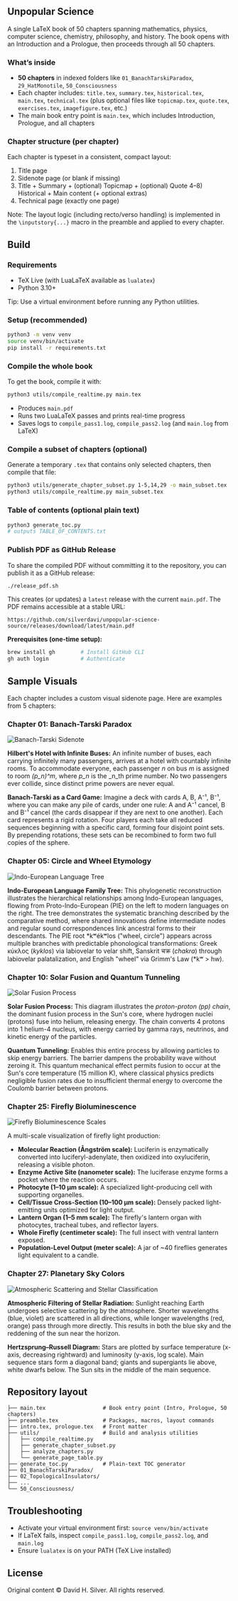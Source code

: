 ## Unpopular Science

A single LaTeX book of 50 chapters spanning mathematics, physics, computer science, chemistry, philosophy, and history. The book opens with an Introduction and a Prologue, then proceeds through all 50 chapters.

### What’s inside
- **50 chapters** in indexed folders like `01_BanachTarskiParadox`, `29_HatMonotile`, `50_Consciousness`
- Each chapter includes: `title.tex`, `summary.tex`, `historical.tex`, `main.tex`, `technical.tex` (plus optional files like `topicmap.tex`, `quote.tex`, `exercises.tex`, `imagefigure.tex`, etc.)
- The main book entry point is `main.tex`, which includes Introduction, Prologue, and all chapters

### Chapter structure (per chapter)
Each chapter is typeset in a consistent, compact layout:
1) Title page
2) Sidenote page (or blank if missing)
3) Title + Summary + (optional) Topicmap + (optional) Quote
4–8) Historical + Main content (+ optional extras)
9) Technical page (exactly one page)

Note: The layout logic (including recto/verso handling) is implemented in the `\inputstory{...}` macro in the preamble and applied to every chapter.

## Build

### Requirements
- TeX Live (with LuaLaTeX available as `lualatex`)
- Python 3.10+

Tip: Use a virtual environment before running any Python utilities.

### Setup (recommended)
```bash
python3 -m venv venv
source venv/bin/activate
pip install -r requirements.txt
```

### Compile the whole book

To get the book, compile it with:
```bash
python3 utils/compile_realtime.py main.tex
```
- Produces `main.pdf`
- Runs two LuaLaTeX passes and prints real-time progress
- Saves logs to `compile_pass1.log`, `compile_pass2.log` (and `main.log` from LaTeX)

### Compile a subset of chapters (optional)
Generate a temporary `.tex` that contains only selected chapters, then compile that file:
```bash
python3 utils/generate_chapter_subset.py 1-5,14,29 -o main_subset.tex
python3 utils/compile_realtime.py main_subset.tex
```

### Table of contents (optional plain text)
```bash
python3 generate_toc.py
# outputs TABLE_OF_CONTENTS.txt
```

### Publish PDF as GitHub Release
To share the compiled PDF without committing it to the repository, you can publish it as a GitHub release:

```bash
./release_pdf.sh
```

This creates (or updates) a `latest` release with the current `main.pdf`. The PDF remains accessible at a stable URL:
```
https://github.com/silverdavi/unpopular-science-source/releases/download/latest/main.pdf
```

**Prerequisites (one-time setup):**
```bash
brew install gh        # Install GitHub CLI
gh auth login          # Authenticate
```

## Sample Visuals

Each chapter includes a custom visual sidenote page. Here are examples from 5 chapters:

### Chapter 01: Banach-Tarski Paradox
![Banach-Tarski Sidenote](README_SOURCE/ch01_banach_tarski.png)

**Hilbert's Hotel with Infinite Buses:** An infinite number of buses, each carrying infinitely many passengers, arrives at a hotel with countably infinite rooms. To accommodate everyone, each passenger _n_ on bus _m_ is assigned to room _(p_n)^m_, where _p_n_ is the _n_th prime number. No two passengers ever collide, since distinct prime powers are never equal.

**Banach-Tarski as a Card Game:** Imagine a deck with cards A, B, A⁻¹, B⁻¹, where you can make any pile of cards, under one rule: A and A⁻¹ cancel, B and B⁻¹ cancel (the cards disappear if they are next to one another). Each card represents a rigid rotation. Four players each take all reduced sequences beginning with a specific card, forming four disjoint point sets. By prepending rotations, these sets can be recombined to form two full copies of the sphere.

### Chapter 05: Circle and Wheel Etymology
![Indo-European Language Tree](README_SOURCE/ch05_language_tree.png)

**Indo-European Language Family Tree:** This phylogenetic reconstruction illustrates the hierarchical relationships among Indo-European languages, flowing from Proto-Indo-European (PIE) on the left to modern languages on the right. The tree demonstrates the systematic branching described by the comparative method, where shared innovations define intermediate nodes and regular sound correspondences link ancestral forms to their descendants. The PIE root *kʷékʷlos ("wheel, circle") appears across multiple branches with predictable phonological transformations: Greek κύκλος (_kyklos_) via labiovelar to velar shift, Sanskrit चक्र (_chakra_) through labiovelar palatalization, and English "wheel" via Grimm's Law (*kʷ > hw).

### Chapter 10: Solar Fusion and Quantum Tunneling
![Solar Fusion Process](README_SOURCE/ch10_solar_fusion.png)

**Solar Fusion Process:** This diagram illustrates the _proton-proton (pp) chain_, the dominant fusion process in the Sun's core, where hydrogen nuclei (protons) fuse into helium, releasing energy. The chain converts 4 protons into 1 helium-4 nucleus, with energy carried by gamma rays, neutrinos, and kinetic energy of the particles.

**Quantum Tunneling:** Enables this entire process by allowing particles to skip energy barriers. The barrier dampens the probability wave without zeroing it. This quantum mechanical effect permits fusion to occur at the Sun's core temperature (15 million K), where classical physics predicts negligible fusion rates due to insufficient thermal energy to overcome the Coulomb barrier between protons.

### Chapter 25: Firefly Bioluminescence
![Firefly Bioluminescence Scales](README_SOURCE/ch25_firefly_scales.png)

A multi-scale visualization of firefly light production:
- **Molecular Reaction (Ångström scale):** Luciferin is enzymatically converted into luciferyl-adenylate, then oxidized into oxyluciferin, releasing a visible photon.
- **Enzyme Active Site (nanometer scale):** The luciferase enzyme forms a pocket where the reaction occurs.
- **Photocyte (1–10 μm scale):** A specialized light-producing cell with supporting organelles.
- **Cell/Tissue Cross-Section (10–100 μm scale):** Densely packed light-emitting units optimized for light output.
- **Lantern Organ (1–5 mm scale):** The firefly's lantern organ with photocytes, tracheal tubes, and reflector layers.
- **Whole Firefly (centimeter scale):** The full insect with ventral lantern exposed.
- **Population-Level Output (meter scale):** A jar of ~40 fireflies generates light equivalent to a candle.

### Chapter 27: Planetary Sky Colors
![Atmospheric Scattering and Stellar Classification](README_SOURCE/ch27_sky_colors.png)

**Atmospheric Filtering of Stellar Radiation:** Sunlight reaching Earth undergoes selective scattering by the atmosphere. Shorter wavelengths (blue, violet) are scattered in all directions, while longer wavelengths (red, orange) pass through more directly. This results in both the blue sky and the reddening of the sun near the horizon.

**Hertzsprung–Russell Diagram:** Stars are plotted by surface temperature (x-axis, decreasing rightward) and luminosity (y-axis, log scale). Main sequence stars form a diagonal band; giants and supergiants lie above, white dwarfs below. The Sun sits in the middle of the main sequence.

## Repository layout
```text
├── main.tex                  # Book entry point (Intro, Prologue, 50 chapters)
├── preamble.tex              # Packages, macros, layout commands
├── intro.tex, prologue.tex   # Front matter
├── utils/                    # Build and analysis utilities
│   ├── compile_realtime.py
│   ├── generate_chapter_subset.py
│   ├── analyze_chapters.py
│   └── generate_page_table.py
├── generate_toc.py           # Plain-text TOC generator
├── 01_BanachTarskiParadox/
├── 02_TopologicalInsulators/
├── ...
└── 50_Consciousness/
```

## Troubleshooting
- Activate your virtual environment first: `source venv/bin/activate`
- If LaTeX fails, inspect `compile_pass1.log`, `compile_pass2.log`, and `main.log`
- Ensure `lualatex` is on your PATH (TeX Live installed)

## License
Original content © David H. Silver. All rights reserved. 